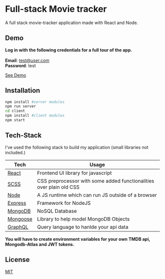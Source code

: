 # Full-stack Movie tracker

A full stack movie-tracker application made with React and Node.

## Demo

**Log in with the following credentials for a full tour of the app.** <br /><br />
**Email**: test@user.com <br />
**Password**: test

[See Demo](https://stark-thicket-66278.herokuapp.com/)

## Installation

```bash
npm install #server modules
npm run server
cd client   
npm install #client modules
npm start
```

## Tech-Stack

I've used the following stack to build my application (small libraries not included.)

| Tech | Usage |
|------|-------|
| [React](https://reactjs.org/) | Frontend UI library for javascript |
| [SCSS](https://sass-lang.com/) | CSS preprocessor with some added functionalities over plain old CSS |
| [Node](https://nodejs.org/en/) | A JS runtime which can run JS outside of a browser |
| [Express](https://expressjs.com/) | Framework for NodeJS |
| [MongoDB](https://www.mongodb.com/) | NoSQL Database |
| [Mongoose](https://mongoosejs.com/) | Library to help model MongoDB Objects |
| [GraphQL](https://graphql.org/) | Query language to hanlde your api data |

**You will have to create environment variables for your own TMDB api, Mongodb-Atlas and JWT tokens.**

## License
[MIT](https://choosealicense.com/licenses/mit/)
